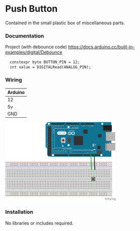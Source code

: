 # Push Button

Contained in the small plastic box of miscellaneous parts.

### Documentation
Project (with debounce code) https://docs.arduino.cc/built-in-examples/digital/Debounce

```
  constexpr byte BUTTON_PIN = 12;
  int value = DIGITALRead(ANALOG_PIN);
```

### Wiring
| Arduino |
| --- |
| 12 |
| 5v |
| GND |

<img src="OnePushButton.png" width="350">

### Installation
No libraries or includes required.
